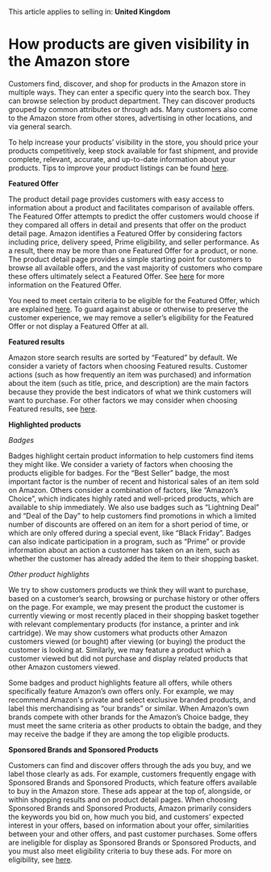 This article applies to selling in: **United Kingdom**

How products are given visibility in the Amazon store
=====================================================

Customers find, discover, and shop for products in the Amazon store in multiple ways. They can enter a specific query into the search box. They can browse selection by product department. They can discover products grouped by common attributes or through ads. Many customers also come to the Amazon store from other stores, advertising in other locations, and via general search.

To help increase your products’ visibility in the store, you should price your products competitively, keep stock available for fast shipment, and provide complete, relevant, accurate, and up-to-date information about your products. Tips to improve your product listings can be found [here](https://sellercentral.amazon.co.uk/gp/help/external/G10471?locale=en-GB).

**Featured Offer**

The product detail page provides customers with easy access to information about a product and facilitates comparison of available offers. The Featured Offer attempts to predict the offer customers would choose if they compared all offers in detail and presents that offer on the product detail page. Amazon identifies a Featured Offer by considering factors including price, delivery speed, Prime eligibility, and seller performance. As a result, there may be more than one Featured Offer for a product, or none. The product detail page provides a simple starting point for customers to browse all available offers, and the vast majority of customers who compare these offers ultimately select a Featured Offer. See [here](https://sellercentral.amazon.co.uk/gp/help/external/G37911?locale=en-GB) for more information on the Featured Offer.

You need to meet certain criteria to be eligible for the Featured Offer, which are explained [here](https://sellercentral.amazon.co.uk/gp/help/external/G200418100?locale=en-GB). To guard against abuse or otherwise to preserve the customer experience, we may remove a seller’s eligibility for the Featured Offer or not display a Featured Offer at all.

**Featured results**

Amazon store search results are sorted by “Featured” by default. We consider a variety of factors when choosing Featured results. Customer actions (such as how frequently an item was purchased) and information about the item (such as title, price, and description) are the main factors because they provide the best indicators of what we think customers will want to purchase. For other factors we may consider when choosing Featured results, see [here](https://www.amazon.co.uk/gp/help/customer/display.html/ref=help_search_1-1?ie=UTF8&nodeId=201889520&qid=1587397208&sr=1-1).

**Highlighted products**

_Badges_

Badges highlight certain product information to help customers find items they might like. We consider a variety of factors when choosing the products eligible for badges. For the “Best Seller” badge, the most important factor is the number of recent and historical sales of an item sold on Amazon. Others consider a combination of factors, like “Amazon’s Choice”, which indicates highly rated and well-priced products, which are available to ship immediately. We also use badges such as “Lightning Deal” and “Deal of the Day” to help customers find promotions in which a limited number of discounts are offered on an item for a short period of time, or which are only offered during a special event, like “Black Friday”. Badges can also indicate participation in a program, such as “Prime” or provide information about an action a customer has taken on an item, such as whether the customer has already added the item to their shopping basket.

_Other product highlights_

We try to show customers products we think they will want to purchase, based on a customer’s search, browsing or purchase history or other offers on the page. For example, we may present the product the customer is currently viewing or most recently placed in their shopping basket together with relevant complementary products (for instance, a printer and ink cartridge). We may show customers what products other Amazon customers viewed (or bought) after viewing (or buying) the product the customer is looking at. Similarly, we may feature a product which a customer viewed but did not purchase and display related products that other Amazon customers viewed.

Some badges and product highlights feature all offers, while others specifically feature Amazon’s own offers only. For example, we may recommend Amazon's private and select exclusive branded products, and label this merchandising as “our brands” or similar. When Amazon’s own brands compete with other brands for the Amazon’s Choice badge, they must meet the same criteria as other products to obtain the badge, and they may receive the badge if they are among the top eligible products.

**Sponsored Brands and Sponsored Products**

Customers can find and discover offers through the ads you buy, and we label those clearly as ads. For example, customers frequently engage with Sponsored Brands and Sponsored Products, which feature offers available to buy in the Amazon store. These ads appear at the top of, alongside, or within shopping results and on product detail pages. When choosing Sponsored Brands and Sponsored Products, Amazon primarily considers the keywords you bid on, how much you bid, and customers’ expected interest in your offers, based on information about your offer, similarities between your and other offers, and past customer purchases. Some offers are ineligible for display as Sponsored Brands or Sponsored Products, and you must also meet eligibility criteria to buy these ads. For more on eligibility, see [here](https://sellercentral.amazon.co.uk/gp/help/external/GS529693F2TCM93T?locale=en-GB).